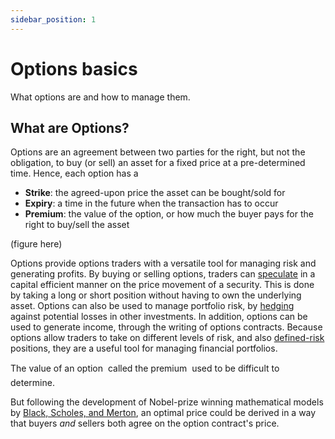 ```yaml
---
sidebar_position: 1
---
```


# Options basics
What options are and how to manage them.

## What are Options?

Options are an agreement between two parties for the right, but not the obligation, to buy (or sell) an asset for a fixed price at a pre-determined time.
Hence, each option has a
- **Strike**: the agreed-upon price the asset can be bought/sold for
- **Expiry**: a time in the future when the transaction has to occur
- **Premium**: the value of the option, or how much the buyer pays for the right to buy/sell the asset

(figure here)

Options provide options traders with a versatile tool for managing risk and generating profits.
By buying or selling options, traders can [speculate](/docs/trading/perpetual-options) in a capital efficient manner on the price movement of a security. This is done by taking a long or short position without having to own the underlying asset.
Options can also be used to manage portfolio risk, by [hedging](/docs/trading/basic-concepts) against potential losses in other investments.
In addition, options can be used to generate income, through the writing of options contracts.
Because options allow traders to take on different levels of risk, and also [defined-risk](/docs/trading/risks) positions, they are a useful tool for managing financial portfolios.

The value of an option &#151; called the premium &#151; used to be difficult to determine.

But following the development of Nobel-prize winning mathematical models by [Black, Scholes, and Merton](/docs/terms/blackscholes), an optimal price could be derived in a way that buyers _and_ sellers both agree on the option contract's price.
